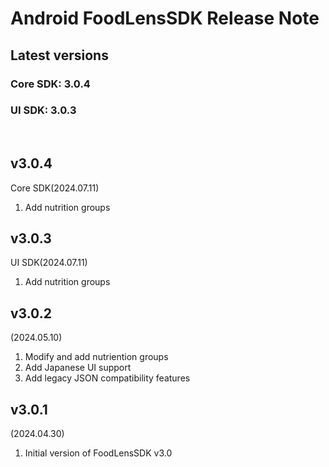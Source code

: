 # Android FoodLensSDK Release Note

## Latest versions
### Core SDK: 3.0.4   
### UI SDK: 3.0.3

<br/>

## v3.0.4
Core SDK(2024.07.11)
1. Add nutrition groups

## v3.0.3
UI SDK(2024.07.11)
1. Add nutrition groups

## v3.0.2
(2024.05.10)
1. Modify and add nutriention groups
2. Add Japanese UI support
3. Add legacy JSON compatibility features
   
## v3.0.1
(2024.04.30)
1. Initial version of FoodLensSDK v3.0
